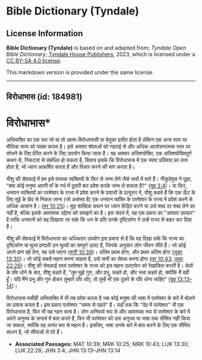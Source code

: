 # Bible Dictionary (Tyndale)

## License Information

**Bible Dictionary (Tyndale)** is based on and adapted from: _Tyndale Open Bible Dictionary_, [Tyndale House Publishers](https://tyndaleopenresources.com/), 2023, which is licensed under a [CC BY-SA 4.0 license](https://creativecommons.org/licenses/by-sa/4.0/legalcode.en).

This markdown version is provided under the same license.



--------------------------------

## विरोधाभास (id: 184981)

विरोधाभास\*
===========

अभिव्यक्ति का एक रूप जो या तो आत्म\-विरोधाभासी या बेतुका प्रतीत होता है लेकिन एक अन्य स्तर पर मौलिक सत्य को व्यक्त करता है। इसे अक्सर श्रोताओं को गहराई से और अधिक आलोचनात्मक स्तर पर सोचने के लिए प्रेरित करने के लिए उपयोग किया जाता है। यह अक्सर अतिशयोक्ति, एक अतिशयोक्तिपूर्ण कथन से, निकटता से संबंधित हो सकता है, सिवाय इसके कि विरोधाभास में एक स्पष्ट प्रतिवाद का तत्व होता है, जो ध्यान आकर्षित करता है और विचार करने की मांग करता है।

यीशु की सेवकाई में हम इसे वयस्क व्यक्तियों के फिर से जन्म लेने जैसे भावों में पाते हैं। नीकुदेमुस ने पूछा, “क्या कोई मनुष्य अपनी माँ के गर्भ में दूसरी बार प्रवेश करके जन्म ले सकता है?” ([यूह 3:4](https://ref.ly/John3:4))। या फिर, धनवान व्यक्तियों का परमेश्वर के राज्य में प्रवेश करने के प्रयासों के प्रत्युत्तर में, यीशु कहते हैं कि एक ऊँट के लिए सुई के छेद से निकल जाना (जो असंभव है) एक धनवान व्यक्ति के परमेश्वर के राज्य में प्रवेश करने से अधिक आसान है। ([मर 10:25](https://ref.ly/Mark10:25))। मुद्दा शाब्दिक कथन पर ध्यान केंद्रित करने या उसे शब्द दर शब्द लेने का नहीं है, बल्कि इसके आवश्यक उद्देश्य को समझने का है। इस संदर्भ में, यह एक प्रकार का "आघात उपचार" है ताकि धनवानों को यह दिखाया जा सके कि धन के प्रति उनके दृष्टिकोण ने उन्हें राज्य से बाहर कर दिया है।

यीशु की सेवकाई में विरोधाभास का अधिकतर उपयोग इस प्रयास से है कि वह दिखा सकें कि राज्य का दृष्टिकोण या मूल्य प्रणाली उन मूल्यों का सम्पूर्ण उलट है, जिनके अनुसार लोग जीवन जीते हैं। जो कोई अपने प्राण खो देगा, वह उसे पाएगा ([मत्ती 10:39](https://ref.ly/Matt10:39))। अंतिम प्रथम होगा, और प्रथम अंतिम होगा ([लूका 13:30](https://ref.ly/Luke13:30))। जो कोई सबसे महान बनना चाहता है, उसे सभी का सेवक बनना होगा ([मर 10:43](https://ref.ly/Mark10:43); [लूका 22:26](https://ref.ly/Luke22:26))। यीशु की सेवकाई स्वयं परमेश्वर के राज्य को इस महान उलटफेर को रेखांकित करती है। चेलों के पाँव धोने के बाद, यीशु कहते हैं, "तुम मुझे गुरु, और प्रभु, कहते हो, और भला कहते हो, क्योंकि मैं वहीं हूँ। यदि मैंने प्रभु और गुरु होकर तुम्हारे पाँव धोए; तो तुम्हें भी एक दूसरे के पाँव धोना चाहिए" ([यूह 13:13–14](https://ref.ly/John13:13-John13:14))। 

विरोधाभास मसीही अभिव्यक्ति में भी तब प्रवेश करता है जब कोई मनुष्य की भाषा में परमेश्वर के बारे में बोलने का प्रयास करता है। इस प्रकार परमेश्वर "समय से पहले" है। यहाँ तक कि "देह में परमेश्वर" भी एक विरोधाभास है, फिर भी यह गहन सत्य है। लोग अनिवार्य रूप से और आवश्यक रूप से परमेश्वर के बारे में अपने अनुभव के सन्दर्भ में बात करते हैं, फिर भी परमेश्वर को उस अनुभव या भाषा तक सीमित नहीं किया जा सकता, क्योंकि वह अनंत रूप से महान है। इसलिए, भाषा उनके बारे में बात करने के लिए एक सीमित साधन है, जो सीमाओं से परे हैं।

* **Associated Passages:** MAT 10:39; MRK 10:25; MRK 10:43; LUK 13:30; LUK 22:26; JHN 3:4; JHN 13:13–JHN 13:14


